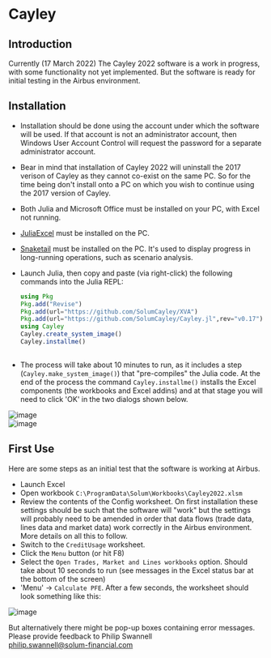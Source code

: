 # Cayley

## Introduction
Currently (17 March 2022) The Cayley 2022 software is a work in progress, with some functionality not yet implemented. But the software is ready for initial testing in the Airbus environment.

## Installation

 * Installation should be done using the account under which the software will be used. If that account is not an administrator account, then Windows User Account Control will request the password for a separate administrator account.
 * Bear in mind that installation of Cayley 2022 will uninstall the 2017 verison of Cayley as they cannot co-exist on the same PC. So for the time being don't install onto a PC on which you wish to continue using the 2017 version of Cayley.
 * Both Julia and Microsoft Office must be installed on your PC, with Excel not running.
 * [JuliaExcel](https://github.com/PGS62/JuliaExcel.jl) must be installed on the PC.
 * [Snaketail](http://snakenest.com/snaketail/) must be installed on the PC. It's used to display progress in long-running operations, such as scenario analysis.
 * Launch Julia, then copy and paste (via right-click) the following commands into the Julia REPL:
   ```julia
   using Pkg
   Pkg.add("Revise")
   Pkg.add(url="https://github.com/SolumCayley/XVA")
   Pkg.add(url="https://github.com/SolumCayley/Cayley.jl",rev="v0.17")
   using Cayley
   Cayley.create_system_image()
   Cayley.installme()
      
   ```
   
 * The process will take about 10 minutes to run, as it includes a step (`Cayley.make_system_image()`) that "pre-compiles" the Julia code. At the end of the process the command `Cayley.installme()` installs the Excel components (the workbooks and Excel addins) and at that stage you will need to click 'OK' in the two dialogs shown below.
 
![image](https://user-images.githubusercontent.com/18028484/158453670-b64fcd0f-56aa-4d6d-aaf2-73de7f5d8983.png)  
 ![image](https://user-images.githubusercontent.com/18028484/158453787-1f6d92e7-3068-4080-aa37-92cf8153702d.png)

 ## First Use
 
 Here are some steps as an initial test that the software is working at Airbus.
 
  * Launch Excel
  * Open workbook `C:\ProgramData\Solum\Workbooks\Cayley2022.xlsm`
  * Review the contents of the Config worksheet. On first installation these settings should be such that the software will "work" but the settings will probably need to be amended in order that data flows (trade data, lines data and market data) work correctly in the Airbus environment. More details on all this to follow.
  * Switch to the `CreditUsage` worksheet.
  * Click the `Menu` button (or hit F8)
  * Select the `Open Trades, Market and Lines workbooks` option. Should take about 10 seconds to run (see messages in the Excel status bar at the bottom of the screen)
  * 'Menu' -> `Calculate PFE`. After a few seconds, the worksheet should look something like this:
  
  ![image](https://user-images.githubusercontent.com/18028484/158784423-60d85b74-a0e3-44ad-b0e6-9baf860cf45c.png)

 But alternatively there might be pop-up boxes containing error messages.  
 Please provide feedback to Philip Swannell  
 philip.swannell@solum-financial.com
